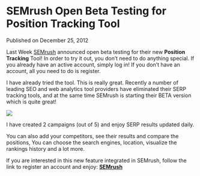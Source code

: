 # SEMrush Open Beta Testing for Position Tracking Tool

Published on December 25, 2012

Last Week [SEMrush](https://www.semrush.com/sem.html?ref=423553501 "SEMrush") announced open beta testing for their new **Position Tracking** Tool! In order to try it out, you don’t need to do anything special. If you already have an active account, simply log in! If you don’t have an account, all you need to do is register.

I have already tried the tool. This is really great. Recently a number of leading SEO and web analytics tool providers have eliminated their SERP tracking tools, and at the same time SEMrush is starting their BETA version which is quite great!

![](https://media.tumblr.com/1e9c5e5ae81abd8f3d1f2d52ad4f316d/tumblr_inline_mflj2kGuFO1rq1qxm.jpg)

I have created 2 campaigns (out of 5) and enjoy SERP results updated daily.

You can also add your competitors, see their results and compare the positions, You can choose the search engines, location, visualize the rankings history and a lot more.

If you are interested in this new feature integrated in SEMrush, follow the link to register an account and enjoy: **[SEMrush](https://www.semrush.com/sem.html?ref=423553501 "SEMrush")**
